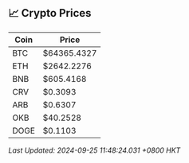 ## 📈 Crypto Prices

| Coin | Price |
| ---- | ----- |
| BTC | $64365.4327 |
| ETH | $2642.2276 |
| BNB | $605.4168 |
| CRV | $0.3093 |
| ARB | $0.6307 |
| OKB | $40.2528 |
| DOGE | $0.1103 |

_Last Updated: 2024-09-25 11:48:24.031 +0800 HKT_